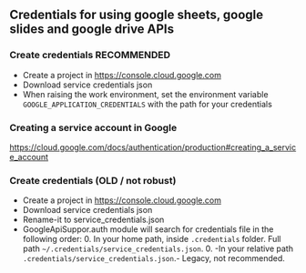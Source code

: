 ## Credentials for using google sheets, google slides and google drive APIs


### Create credentials RECOMMENDED

* Create a project in https://console.cloud.google.com
* Download service credentials json
* When raising the work environment, set the environment variable `GOOGLE_APPLICATION_CREDENTIALS` with the path for your credentials


### Creating a service account in Google

https://cloud.google.com/docs/authentication/production#creating_a_service_account


### Create credentials (OLD / not robust)

* Create a project in https://console.cloud.google.com
* Download service credentials json
* Rename-it to service_credentials.json
* GoogleApiSuppor.auth module will search for credentials file in the following order:
    0. In your home path, inside `.credentials` folder. Full path `~/.credentials/service_credentials.json`.
    0. -In your relative path `.credentials/service_credentials.json`.- Legacy, not recommended. 


